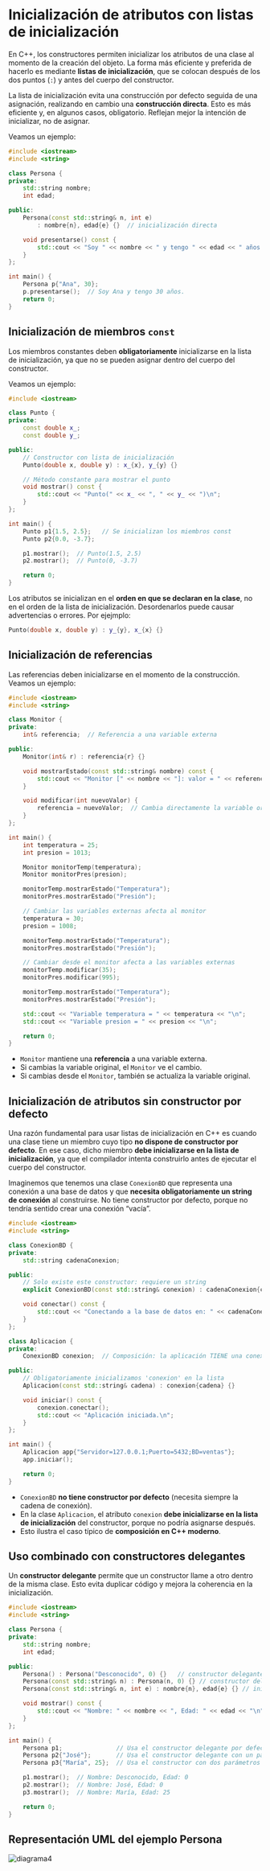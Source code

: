 # Inicialización de atributos con listas de inicialización

En C++, los constructores permiten inicializar los atributos de una clase al momento de la creación del objeto. La forma más eficiente y preferida de hacerlo es mediante **listas de inicialización**, que se colocan después de los dos puntos (`:`) y antes del cuerpo del constructor.

La lista de inicialización evita una construcción por defecto seguida de una asignación, realizando en cambio una **construcción directa**. Esto es más eficiente y, en algunos casos, obligatorio. Reflejan mejor la intención de inicializar, no de asignar.

Veamos un ejemplo:

```cpp
#include <iostream>
#include <string>

class Persona {
private:
    std::string nombre;
    int edad;

public:
    Persona(const std::string& n, int e)
        : nombre{n}, edad{e} {}  // inicialización directa

    void presentarse() const {
        std::cout << "Soy " << nombre << " y tengo " << edad << " años.\n";
    }
};

int main() {
    Persona p{"Ana", 30};
    p.presentarse();  // Soy Ana y tengo 30 años.
    return 0;
}
```

## Inicialización de miembros `const`

Los miembros constantes deben **obligatoriamente** inicializarse en la lista de inicialización, ya que no se pueden asignar dentro del cuerpo del constructor.

Veamos un ejemplo:

```cpp
#include <iostream>

class Punto {
private:
    const double x_;
    const double y_;

public:
    // Constructor con lista de inicialización
    Punto(double x, double y) : x_{x}, y_{y} {}

    // Método constante para mostrar el punto
    void mostrar() const {
        std::cout << "Punto(" << x_ << ", " << y_ << ")\n";
    }
};

int main() {
    Punto p1{1.5, 2.5};   // Se inicializan los miembros const
    Punto p2{0.0, -3.7};

    p1.mostrar();  // Punto(1.5, 2.5)
    p2.mostrar();  // Punto(0, -3.7)

    return 0;
}
```

Los atributos se inicializan en el **orden en que se declaran en la clase**, no en el orden de la lista de inicialización. Desordenarlos puede causar advertencias o errores. Por ejejmplo:

```cpp
Punto(double x, double y) : y_{y}, x_{x} {}
```

## Inicialización de referencias

 Las referencias deben inicializarse en el momento de la construcción. Veamos un ejemplo:

```cpp
#include <iostream>
#include <string>

class Monitor {
private:
    int& referencia;  // Referencia a una variable externa

public:
    Monitor(int& r) : referencia{r} {}

    void mostrarEstado(const std::string& nombre) const {
        std::cout << "Monitor [" << nombre << "]: valor = " << referencia << "\n";
    }

    void modificar(int nuevoValor) {
        referencia = nuevoValor;  // Cambia directamente la variable original
    }
};

int main() {
    int temperatura = 25;
    int presion = 1013;

    Monitor monitorTemp(temperatura);
    Monitor monitorPres(presion);

    monitorTemp.mostrarEstado("Temperatura");
    monitorPres.mostrarEstado("Presión");

    // Cambiar las variables externas afecta al monitor
    temperatura = 30;
    presion = 1008;

    monitorTemp.mostrarEstado("Temperatura");
    monitorPres.mostrarEstado("Presión");

    // Cambiar desde el monitor afecta a las variables externas
    monitorTemp.modificar(35);
    monitorPres.modificar(995);

    monitorTemp.mostrarEstado("Temperatura");
    monitorPres.mostrarEstado("Presión");

    std::cout << "Variable temperatura = " << temperatura << "\n";
    std::cout << "Variable presion = " << presion << "\n";

    return 0;
}
```

* `Monitor` mantiene una **referencia** a una variable externa.
* Si cambias la variable original, el `Monitor` ve el cambio.
* Si cambias desde el `Monitor`, también se actualiza la variable original.



## Inicialización de atributos sin constructor por defecto

Una razón fundamental para usar listas de inicialización en C++ es cuando una clase tiene un miembro cuyo tipo **no dispone de constructor por defecto**. En ese caso, dicho miembro **debe inicializarse en la lista de inicialización**, ya que el compilador intenta construirlo antes de ejecutar el cuerpo del constructor.

Imaginemos que tenemos una clase `ConexionBD` que representa una conexión a una base de datos y que **necesita obligatoriamente un string de conexión** al construirse. No tiene constructor por defecto, porque no tendría sentido crear una conexión “vacía”.

```cpp
#include <iostream>
#include <string>

class ConexionBD {
private:
    std::string cadenaConexion;

public:
    // Solo existe este constructor: requiere un string
    explicit ConexionBD(const std::string& conexion) : cadenaConexion{conexion} {}

    void conectar() const {
        std::cout << "Conectando a la base de datos en: " << cadenaConexion << "\n";
    }
};

class Aplicacion {
private:
    ConexionBD conexion;  // Composición: la aplicación TIENE una conexión

public:
    // Obligatoriamente inicializamos 'conexion' en la lista
    Aplicacion(const std::string& cadena) : conexion{cadena} {}

    void iniciar() const {
        conexion.conectar();
        std::cout << "Aplicación iniciada.\n";
    }
};

int main() {
    Aplicacion app{"Servidor=127.0.0.1;Puerto=5432;BD=ventas"};
    app.iniciar();

    return 0;
}
```

* `ConexionBD` **no tiene constructor por defecto** (necesita siempre la cadena de conexión).
* En la clase `Aplicacion`, el atributo `conexion` **debe inicializarse en la lista de inicialización** del constructor, porque no podría asignarse después.
* Esto ilustra el caso típico de **composición en C++ moderno**.


## Uso combinado con constructores delegantes

Un **constructor delegante** permite que un constructor llame a otro dentro de la misma clase. Esto evita duplicar código y mejora la coherencia en la inicialización.

```cpp
#include <iostream>
#include <string>

class Persona {
private:
    std::string nombre;
    int edad;

public:
    Persona() : Persona("Desconocido", 0) {}   // constructor delegante
    Persona(const std::string& n) : Persona(n, 0) {} // constructor delegante
    Persona(const std::string& n, int e) : nombre{n}, edad{e} {} // inicialización directa

    void mostrar() const {
        std::cout << "Nombre: " << nombre << ", Edad: " << edad << "\n";
    }
};

int main() {
    Persona p1;               // Usa el constructor delegante por defecto
    Persona p2{"José"};       // Usa el constructor delegante con un parámetro
    Persona p3{"María", 25};  // Usa el constructor con dos parámetros

    p1.mostrar();  // Nombre: Desconocido, Edad: 0
    p2.mostrar();  // Nombre: José, Edad: 0
    p3.mostrar();  // Nombre: María, Edad: 25

    return 0;
}
```

## Representación UML del ejemplo Persona

![diagrama4](img/diagrama4.png)